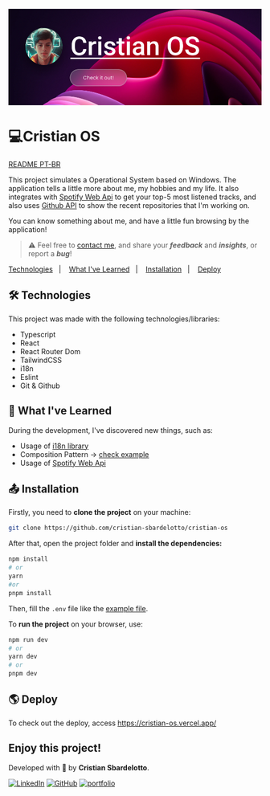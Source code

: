![image](./.github/preview.png)

# 💻Cristian OS

[README PT-BR](./README-pt.md)

This project simulates a Operational System based on Windows. The application tells a little more about me, my hobbies and my life.
It also integrates with [Spotify Web Api](https://developer.spotify.com/documentation/web-api) to get your top-5 most listened tracks, and also uses [Github API](https://docs.github.com/en/rest) to show the recent repositories that I'm working on.

You can know something about me, and have a little fun browsing by the application!

> ⚠️ Feel free to [contact me](https://portfolio-cristian-sbardelotto.vercel.app/contact/), and share your **_feedback_** and **_insights_**, or report a **_bug_**!

<p>
  <a href="#technologies">Technologies</a>&nbsp;&nbsp;&nbsp;|&nbsp;&nbsp;&nbsp;
  <a href="#learning">What I've Learned</a>&nbsp;&nbsp;&nbsp;|&nbsp;&nbsp;&nbsp;
  <a href="#installation">Installation</a>&nbsp;&nbsp;&nbsp;|&nbsp;&nbsp;&nbsp;
  <a href="#deploy">Deploy</a>&nbsp;&nbsp;&nbsp;&nbsp;&nbsp;&nbsp;
</p>

<div id='technologies'></div>

## 🛠️ Technologies

This project was made with the following technologies/libraries:

- Typescript
- React
- React Router Dom
- TailwindCSS
- i18n
- Eslint
- Git & Github

<div id='learning'></div>

## 🧠 What I've Learned

During the development, I've discovered new things, such as:

- Usage of [i18n library](https://react.i18next.com/)
- Composition Pattern -> [check example](./src/components/Application/)
- Usage of [Spotify Web Api](https://developer.spotify.com/documentation/web-api)

<div id='installation'></div>

## 📤 Installation

Firstly, you need to **clone the project** on your machine:

```bash
git clone https://github.com/cristian-sbardelotto/cristian-os
```

After that, open the project folder and **install the dependencies:**

```bash
npm install
# or
yarn
#or
pnpm install
```

Then, fill the `.env` file like the [example file](./.env.example).

To **run the project** on your browser, use:

```bash
npm run dev
# or
yarn dev
# or
pnpm dev
```

<div id='deploy'></div>

## 🌎 Deploy

To check out the deploy, access https://cristian-os.vercel.app/

## Enjoy this project!

Developed with 🧡 by **Cristian Sbardelotto**.

[![LinkedIn](https://img.shields.io/badge/linkedin-%230077B5.svg?style=for-the-badge&logo=linkedin&logoColor=white)](https://www.linkedin.com/in/cristian-k-sbardelotto/)
[![GitHub](https://img.shields.io/badge/github-%23121011.svg?style=for-the-badge&logo=github&logoColor=white)](https://github.com/cristian-sbardelotto)
[![portfolio](https://img.shields.io/badge/my_portfolio-000?style=for-the-badge&logo=ko-fi&logoColor=white)](https://portfolio-chi-lemon-51.vercel.app)
